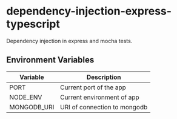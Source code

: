 # dependency-injection-express-typescript

Dependency injection in express and mocha tests.

## Environment Variables

| Variable | Description |
| ------ | ------ |
| PORT | Current port of the app |
| NODE_ENV | Current environment of app |
| MONGODB_URI | URI of connection to mongodb |
